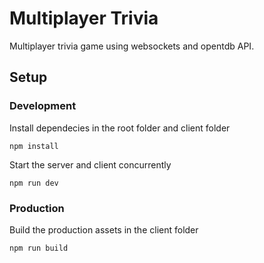 # Multiplayer Trivia

Multiplayer trivia game using websockets and opentdb API.

## Setup

### Development

Install dependecies in the root folder and client folder

``` 
npm install
```

Start the server and client concurrently

``` 
npm run dev
```

### Production

Build the production assets in the client folder

``` 
npm run build
```